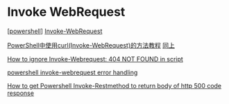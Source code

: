 # Invoke WebRequest

[[powershell]]
[Invoke-WebRequest](https://docs.microsoft.com/en-us/powershell/module/Microsoft.PowerShell.Utility/Invoke-WebRequest?view=powershell-5.1)

[PowerShell中使用curl(Invoke-WebRequest)的方法教程](https://codertw.com/%E5%89%8D%E7%AB%AF%E9%96%8B%E7%99%BC/390009/)
[同上](https://www.itread01.com/article/1501817915.html)

[How to ignore Invoke-Webrequest: 404 NOT FOUND in script](https://community.spiceworks.com/topic/2192690-how-to-ignore-invoke-webrequest-404-not-found-in-script)

[powershell invoke-webrequest error handling](https://medium.com/@WilliamWhetstone/powershell-invoke-webrequest-error-handling-5aece4da6f02)

[How to get Powershell Invoke-Restmethod to return body of http 500 code response](https://stackoverflow.com/questions/18771424/how-to-get-powershell-invoke-restmethod-to-return-body-of-http-500-code-response)

[//begin]: # "Autogenerated link references for markdown compatibility"
[powershell]: powershell.md "Powershell"
[//end]: # "Autogenerated link references"